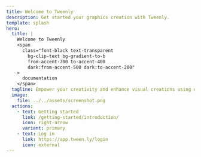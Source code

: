 ```yaml
---
title: Welcome to Tweenly
description: Get started your graphics creation with Tweenly.
template: splash
hero:
  title: |
    Welcome to Tweenly
    <span
      class="font-black text-transparent
        bg-clip-text bg-gradient-to-b
        from-accent-700 to-accent-400
        dark:from-accent-500 dark:to-accent-200"
    >
      documentation
    </span>
  tagline: Empower your creativity and enhance visual creations using our platform tailored for various broadcasters and graphic designers. 
  image:
    file: ../../assets/screenshot.png
  actions:
    - text: Getting started
      link: /getting-started/introduction/
      icon: right-arrow
      variant: primary
    - text: Log in
      link: https://app.tween.ly/login
      icon: external
---
```

